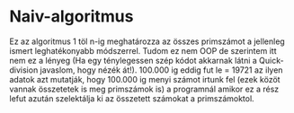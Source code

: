 # Naiv-algoritmus
Ez az algoritmus 1 töl n-ig meghatározza az összes primszámot a jellenleg ismert leghatékonyabb módszerrel.
Tudom ez nem OOP de szerintem itt nem ez a lényeg
(Ha egy ténylegessen szép kódot akkarnak látni a Quick-division javaslom, hogy nézék át!).
100.000 ig eddig fut le =  19721 az ilyen adatok azt mutatják, hogy 100.000 ig menyi számot irtunk fel (ezek közöt vannak összetetek is meg primszámok is) a programnál amikor ez a rész lefut azután szelektálja ki az összetett számokat a primszámoktol.
